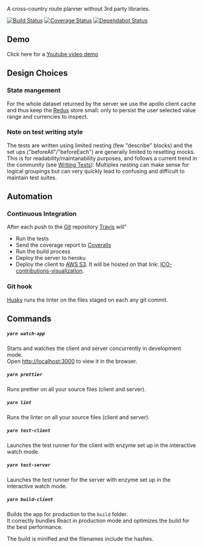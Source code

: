 
A cross-country route planner without 3rd party libraries.

[![Build Status](https://travis-ci.org/bstenm/ICO-contributions-visualization.svg?branch=master)](https://travis-ci.org/bstenm/ICO-contributions-visualization) [![Coverage Status](https://coveralls.io/repos/github/bstenm/ICO-contributions-visualization-draft/badge.svg?branch=master)](https://coveralls.io/github/bstenm/ICO-contributions-visualization?branch=master) [![Dependabot Status](https://api.dependabot.com/badges/status?host=github&repo=bstenm/ICO-contributions-visualization)](https://dependabot.com)

## Demo

Click here for a [Youtube video demo](https://www.youtube.com/)

## Design Choices

### State mangement

For the whole dataset returned by the server we use the apollo client cache and thus keep the  [Redux](https://redux.com) store small: only to persist the user selected value range and currencies to inspect.

### Note on test writing style

The tests are written using limited nesting (few "describe" blocks) and the set ups ("beforeAll"/"beforeEach") are generally limited to resetting mocks. This is for readability/maintanability purposes, and follows a current trend in the community (see [Writing Tests](https://facebook.github.io/create-react-app/docs/running-tests#writing-tests)): Multiples nesting can make sense for logical groupings but can very quickly lead to confusing  and difficult to maintain test suites.

## Automation

### Continuous Integration

After each push to the [Git](https://github.com/bstenm/ICO-contributions-visualization) repository [Travis](https://travis.org) will"
- Run the tests
- Send the coverage report to [Coveralls](https://coveralls.io/)
- Run the build process
- Deploy the server to heroku
- Deploy the client to [AWS S3](https://aws.amazon.com/s3/). It will be hosted on that link: [ICO-contributions-visualization](ico-contributions-visualizer-client.s3-website-us-east-1.amazonaws.com).

### Git hook

[Husky](https://www.npmjs.com/package/husky) runs the linter on the files staged on each any git commit.

## Commands

##### `yarn watch-app`

Starts and watches the client and server concurrently in development mode. <br>
Open [http://localhost:3000](http://localhost:3000) to view it in the browser.

##### `yarn prettier`

Runs prettier on all your source files (client and server).

##### `yarn lint`

Runs the linter on all your source files (client and server).

##### `yarn test-client`

Launches the test runner for the client with enzyme set up in the interactive watch mode.

##### `yarn test-server`

Launches the test runner for the server with enzyme set up in the interactive watch mode.

##### `yarn build-client`

Builds the app for production to the `build` folder.<br>
It correctly bundles React in production mode and optimizes the build for the best performance.

The build is minified and the filenames include the hashes.<br>